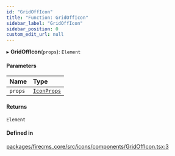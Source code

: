 ```yaml
---
id: "GridOffIcon"
title: "Function: GridOffIcon"
sidebar_label: "GridOffIcon"
sidebar_position: 0
custom_edit_url: null
---
```


▸ **GridOffIcon**(`props`): `Element`

#### Parameters

| Name | Type |
| :------ | :------ |
| `props` | [`IconProps`](../types/IconProps.md) |

#### Returns

`Element`

#### Defined in

[packages/firecms_core/src/icons/components/GridOffIcon.tsx:3](https://github.com/FireCMSco/firecms/blob/d45f3739/packages/firecms_core/src/icons/components/GridOffIcon.tsx#L3)
